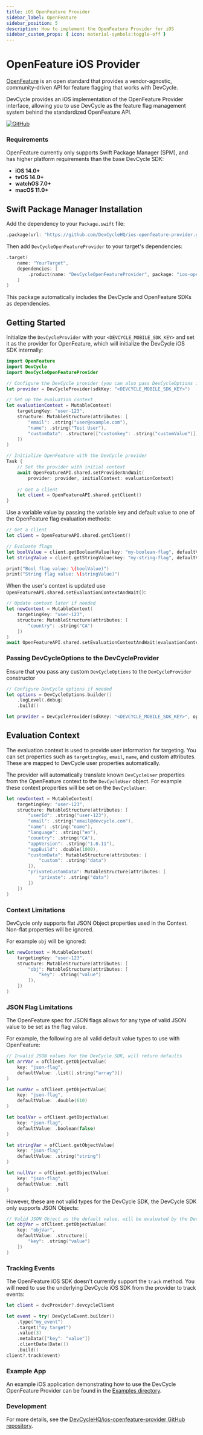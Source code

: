```yaml
---
title: iOS OpenFeature Provider
sidebar_label: OpenFeature
sidebar_position: 5
description: How to implement the OpenFeature Provider for iOS
sidebar_custom_props: { icon: material-symbols:toggle-off }
---
```


# OpenFeature iOS Provider

[OpenFeature](https://openfeature.dev/) is an open standard that provides a vendor-agnostic, community-driven API for feature flagging that works with DevCycle.

DevCycle provides an iOS implementation of the OpenFeature Provider interface, allowing you to use DevCycle as the feature flag management system behind the standardized OpenFeature API.

[![GitHub](https://img.shields.io/github/stars/DevCycleHQ/ios-openfeature-provider.svg?style=social&label=Star&maxAge=2592000)](https://github.com/DevCycleHQ/ios-openfeature-provider)

### Requirements

OpenFeature currently only supports Swift Package Manager (SPM), and has higher platform requirements than the base DevCycle SDK:
- **iOS 14.0+**
- **tvOS 14.0+**
- **watchOS 7.0+**
- **macOS 11.0+**

## Swift Package Manager Installation

Add the dependency to your `Package.swift` file:

```swift
.package(url: "https://github.com/DevCycleHQ/ios-openfeature-provider.git", from: "1.0.0")
```

Then add `DevCycleOpenFeatureProvider` to your target's dependencies:

```swift
.target(
    name: "YourTarget",
    dependencies: [
        .product(name: "DevCycleOpenFeatureProvider", package: "ios-openfeature-provider")
    ]
)
```

This package automatically includes the DevCycle and OpenFeature SDKs as dependencies.

## Getting Started

Initialize the `DevCycleProvider` with your `<DEVCYCLE_MOBILE_SDK_KEY>` and set it as the provider for OpenFeature, which will initialize the DevCycle iOS SDK internally:

```swift
import OpenFeature
import DevCycle
import DevCycleOpenFeatureProvider

// Configure the DevCycle provider (you can also pass DevCycleOptions if needed)
let provider = DevCycleProvider(sdkKey: "<DEVCYCLE_MOBILE_SDK_KEY>")

// Set up the evaluation context
let evaluationContext = MutableContext(
    targetingKey: "user-123",
    structure: MutableStructure(attributes: [
        "email": .string("user@example.com"),
        "name": .string("Test User"),
        "customData": .structure(["customkey": .string("customValue")])
    ])
)

// Initialize OpenFeature with the DevCycle provider
Task {
    // Set the provider with initial context
    await OpenFeatureAPI.shared.setProviderAndWait(
        provider: provider, initialContext: evaluationContext)
    
    // Get a client
    let client = OpenFeatureAPI.shared.getClient()
}
```

Use a variable value by passing the variable key and default value to one of the OpenFeature flag evaluation methods:

```swift
// Get a client
let client = OpenFeatureAPI.shared.getClient()

// Evaluate flags
let boolValue = client.getBooleanValue(key: "my-boolean-flag", defaultValue: false)
let stringValue = client.getStringValue(key: "my-string-flag", defaultValue: "default")

print("Bool flag value: \(boolValue)")
print("String flag value: \(stringValue)")
```

When the user's context is updated use `OpenFeatureAPI.shared.setEvaluationContextAndWait()`:

```swift
// Update context later if needed
let newContext = MutableContext(
    targetingKey: "user-123",
    structure: MutableStructure(attributes: [
        "country": .string("CA")
    ])
)
await OpenFeatureAPI.shared.setEvaluationContextAndWait(evaluationContext: newContext)
```

### Passing DevCycleOptions to the DevCycleProvider

Ensure that you pass any custom `DevCycleOptions` to the `DevCycleProvider` constructor

```swift
// Configure DevCycle options if needed
let options = DevCycleOptions.builder()
    .logLevel(.debug)
    .build()

let provider = DevCycleProvider(sdkKey: "<DEVCYCLE_MOBILE_SDK_KEY>", options: options)
```

## Evaluation Context

The evaluation context is used to provide user information for targeting. You can set properties such as `targetingKey`, `email`, `name`, and custom attributes. These are mapped to DevCycle user properties automatically.

The provider will automatically translate known `DevCycleUser` properties from the OpenFeature context to the `DevCycleUser` object. For example these context properties will be set on the `DevCycleUser`:

```swift
let newContext = MutableContext(
    targetingKey: "user-123",
    structure: MutableStructure(attributes: [
        "userId": .string("user-123"),
        "email": .string("email@devcycle.com"),
        "name": .string("name"),
        "language": .string("en"),
        "country": .string("CA"),
        "appVersion": .string("1.0.11"),
        "appBuild": .double(1000),
        "customData": MutableStructure(attributes: [
            "custom": .string("data")
        ]),
        "privateCustomData": MutableStructure(attributes: [
            "private": .string("data")
        ])
    ])
)
```

### Context Limitations

DevCycle only supports flat JSON Object properties used in the Context. Non-flat properties will be ignored.

For example `obj` will be ignored:

```swift
let newContext = MutableContext(
    targetingKey: "user-123",
    structure: MutableStructure(attributes: [
        "obj": MutableStructure(attributes: [
            "key": .string("value")
        ]),
    ])
)
```

### JSON Flag Limitations

The OpenFeature spec for JSON flags allows for any type of valid JSON value to be set as the flag value.

For example, the following are all valid default value types to use with OpenFeature:

```swift
// Invalid JSON values for the DevCycle SDK, will return defaults
let arrVar = ofClient.getObjectValue(
    key: "json-flag",
    defaultValue: .list([.string("array")])
)

let numVar = ofClient.getObjectValue(
    key: "json-flag",
    defaultValue: .double(610)
)

let boolVar = ofClient.getObjectValue(
    key: "json-flag",
    defaultValue: .boolean(false)
)

let stringVar = ofClient.getObjectValue(
    key: "json-flag",
    defaultValue: .string("string")
)

let nullVar = ofClient.getObjectValue(
    key: "json-flag",
    defaultValue: .null
)
```

However, these are not valid types for the DevCycle SDK, the DevCycle SDK only supports JSON Objects:

```swift
// Valid JSON Object as the default value, will be evaluated by the DevCycle SDK
let objVar = ofClient.getObjectValue(
    key: "objVar",
    defaultValue: .structure([
        "key": .string("value")
    ])
)
```

### Tracking Events

The OpenFeature iOS SDK doesn't currently support the `track` method. You will need to use the underlying DevCycle iOS SDK from the provider to track events:

```swift
let client = dvcProvider?.devcycleClient

let event = try! DevCycleEvent.builder()
    .type("my_event")
    .target("my_target")
    .value(3)
    .metaData(["key": "value"])
    .clientDate(Date())
    .build()
client?.track(event)
```

### Example App

An example iOS application demonstrating how to use the DevCycle OpenFeature Provider can be found in the [Examples directory](https://github.com/DevCycleHQ/ios-openfeature-provider/tree/main/Examples).

### Development

For more details, see the [DevCycleHQ/ios-openfeature-provider GitHub repository](https://github.com/DevCycleHQ/ios-openfeature-provider). 